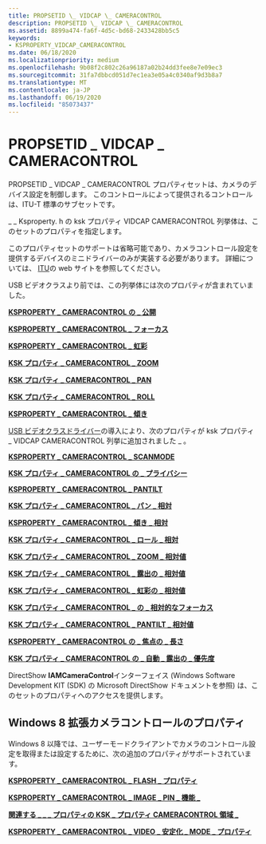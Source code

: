 ```yaml
---
title: PROPSETID \_ VIDCAP \_ CAMERACONTROL
description: PROPSETID \_ VIDCAP \_ CAMERACONTROL
ms.assetid: 8899a474-fa6f-4d5c-bd68-2433428bb5c5
keywords:
- KSPROPERTY_VIDCAP_CAMERACONTROL
ms.date: 06/18/2020
ms.localizationpriority: medium
ms.openlocfilehash: 9b08f2c802c26a96187a02b24dd3fee8e7e09ec3
ms.sourcegitcommit: 31fa7dbbcd051d7ec1ea3e05a4c0340af9d3b8a7
ms.translationtype: MT
ms.contentlocale: ja-JP
ms.lasthandoff: 06/19/2020
ms.locfileid: "85073437"
---
```

# <a name="propsetid_vidcap_cameracontrol"></a>PROPSETID \_ VIDCAP \_ CAMERACONTROL

PROPSETID \_ VIDCAP \_ CAMERACONTROL プロパティセットは、カメラのデバイス設定を制御します。 このコントロールによって提供されるコントロールは、ITU-T 標準のサブセットです。

\_ \_ Ksproperty. h の ksk プロパティ VIDCAP CAMERACONTROL 列挙体は、このセットのプロパティを指定します。

このプロパティセットのサポートは省略可能であり、カメラコントロール設定を提供するデバイスのミニドライバーのみが実装する必要があります。 詳細については、 [ITU](https://www.itu.int/)の web サイトを参照してください。

USB ビデオクラスより前では、この列挙体には次のプロパティが含まれていました。

[**KSPROPERTY \_ CAMERACONTROL の \_ 公開**](ksproperty-cameracontrol-exposure.md)

[**KSPROPERTY \_ CAMERACONTROL \_ フォーカス**](ksproperty-cameracontrol-focus.md)

[**KSPROPERTY \_ CAMERACONTROL \_ 虹彩**](ksproperty-cameracontrol-iris.md)

[**KSK プロパティ \_ CAMERACONTROL \_ ZOOM**](ksproperty-cameracontrol-zoom.md)

[**KSK プロパティ \_ CAMERACONTROL \_ PAN**](ksproperty-cameracontrol-pan.md)

[**KSK プロパティ \_ CAMERACONTROL \_ ROLL**](ksproperty-cameracontrol-roll.md)

[**KSPROPERTY \_ CAMERACONTROL \_ 傾き**](ksproperty-cameracontrol-tilt.md)

[USB ビデオクラスドライバー](https://docs.microsoft.com/windows-hardware/drivers/stream/usb-video-class-driver)の導入により、次のプロパティが ksk プロパティ \_ VIDCAP CAMERACONTROL 列挙に追加されました \_ 。

[**KSPROPERTY \_ CAMERACONTROL \_ SCANMODE**](ksproperty-cameracontrol-scanmode.md)

[**KSK プロパティ \_ CAMERACONTROL の \_ プライバシー**](ksproperty-cameracontrol-privacy.md)

[**KSPROPERTY \_ CAMERACONTROL \_ PANTILT**](ksproperty-cameracontrol-pantilt.md)

[**KSK プロパティ \_ CAMERACONTROL \_ パン \_ 相対**](ksproperty-cameracontrol-pan-relative.md)

[**KSPROPERTY \_ CAMERACONTROL \_ 傾き \_ 相対**](ksproperty-cameracontrol-tilt-relative.md)

[**KSK プロパティ \_ CAMERACONTROL \_ ロール \_ 相対**](ksproperty-cameracontrol-roll-relative.md)

[**KSK プロパティ \_ CAMERACONTROL \_ ZOOM \_ 相対値**](ksproperty-cameracontrol-zoom-relative.md)

[**KSK プロパティ \_ CAMERACONTROL \_ 露出の \_ 相対値**](ksproperty-cameracontrol-exposure-relative.md)

[**KSK プロパティ \_ CAMERACONTROL \_ 虹彩の \_ 相対値**](ksproperty-cameracontrol-iris-relative.md)

[**KSK プロパティ \_ CAMERACONTROL \_ の \_ 相対的なフォーカス**](ksproperty-cameracontrol-focus-relative.md)

[**KSK プロパティ \_ CAMERACONTROL \_ PANTILT \_ 相対値**](ksproperty-cameracontrol-pantilt-relative.md)

[**KSPROPERTY \_ CAMERACONTROL の \_ 焦点の \_ 長さ**](ksproperty-cameracontrol-focal-length.md)

[**KSK プロパティ \_ CAMERACONTROL の \_ 自動 \_ 露出の \_ 優先度**](ksproperty-cameracontrol-auto-exposure-priority.md)

DirectShow **IAMCameraControl**インターフェイス (Windows Software Development KIT (SDK) の Microsoft DirectShow ドキュメントを参照) は、このセットのプロパティへのアクセスを提供します。

## <a name="windows8-extended-camera-control-properties"></a>Windows 8 拡張カメラコントロールのプロパティ

Windows 8 以降では、ユーザーモードクライアントでカメラのコントロール設定を取得または設定するために、次の追加のプロパティがサポートされています。

[**KSPROPERTY \_ CAMERACONTROL \_ FLASH \_ プロパティ**](ksproperty-cameracontrol-flash-property.md)

[**KSPROPERTY \_ CAMERACONTROL \_ IMAGE \_ PIN \_ 機能 \_**](https://docs.microsoft.com/windows-hardware/drivers/ddi/ksmedia/ns-ksmedia-ksproperty_cameracontrol_image_pin_capability_s)

[**関連する \_ \_ \_ プロパティの KSK \_ プロパティ CAMERACONTROL 領域 \_**](ksproperty-cameracontrol-region-of-interest-property.md)

[**KSPROPERTY \_ CAMERACONTROL \_ VIDEO \_ 安定化 \_ MODE \_ プロパティ**](ksproperty-cameracontrol-video-stabilization-mode-property.md)
